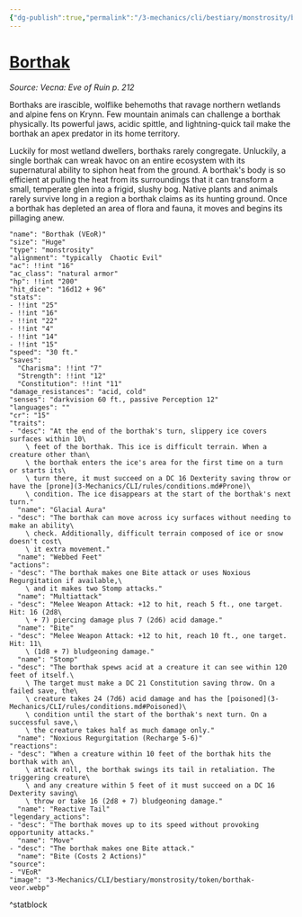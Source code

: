 ```yaml
---
{"dg-publish":true,"permalink":"/3-mechanics/cli/bestiary/monstrosity/borthak-veor/","tags":["ttrpg-cli/compendium/src/5e/veor","ttrpg-cli/monster/cr/15","ttrpg-cli/monster/size/huge","ttrpg-cli/monster/type/monstrosity"],"noteIcon":""}
---
```


# [Borthak](3-Mechanics\CLI\bestiary\monstrosity/borthak-veor.md)
*Source: Vecna: Eve of Ruin p. 212*  

Borthaks are irascible, wolflike behemoths that ravage northern wetlands and alpine fens on Krynn. Few mountain animals can challenge a borthak physically. Its powerful jaws, acidic spittle, and lightning-quick tail make the borthak an apex predator in its home territory.

Luckily for most wetland dwellers, borthaks rarely congregate. Unluckily, a single borthak can wreak havoc on an entire ecosystem with its supernatural ability to siphon heat from the ground. A borthak's body is so efficient at pulling the heat from its surroundings that it can transform a small, temperate glen into a frigid, slushy bog. Native plants and animals rarely survive long in a region a borthak claims as its hunting ground. Once a borthak has depleted an area of flora and fauna, it moves and begins its pillaging anew.

```statblock
"name": "Borthak (VEoR)"
"size": "Huge"
"type": "monstrosity"
"alignment": "typically  Chaotic Evil"
"ac": !!int "16"
"ac_class": "natural armor"
"hp": !!int "200"
"hit_dice": "16d12 + 96"
"stats":
- !!int "25"
- !!int "16"
- !!int "22"
- !!int "4"
- !!int "14"
- !!int "15"
"speed": "30 ft."
"saves":
  "Charisma": !!int "7"
  "Strength": !!int "12"
  "Constitution": !!int "11"
"damage_resistances": "acid, cold"
"senses": "darkvision 60 ft., passive Perception 12"
"languages": ""
"cr": "15"
"traits":
- "desc": "At the end of the borthak's turn, slippery ice covers surfaces within 10\
    \ feet of the borthak. This ice is difficult terrain. When a creature other than\
    \ the borthak enters the ice's area for the first time on a turn or starts its\
    \ turn there, it must succeed on a DC 16 Dexterity saving throw or have the [prone](3-Mechanics/CLI/rules/conditions.md#Prone)\
    \ condition. The ice disappears at the start of the borthak's next turn."
  "name": "Glacial Aura"
- "desc": "The borthak can move across icy surfaces without needing to make an ability\
    \ check. Additionally, difficult terrain composed of ice or snow doesn't cost\
    \ it extra movement."
  "name": "Webbed Feet"
"actions":
- "desc": "The borthak makes one Bite attack or uses Noxious Regurgitation if available,\
    \ and it makes two Stomp attacks."
  "name": "Multiattack"
- "desc": "Melee Weapon Attack: +12 to hit, reach 5 ft., one target. Hit: 16 (2d8\
    \ + 7) piercing damage plus 7 (2d6) acid damage."
  "name": "Bite"
- "desc": "Melee Weapon Attack: +12 to hit, reach 10 ft., one target. Hit: 11\
    \ (1d8 + 7) bludgeoning damage."
  "name": "Stomp"
- "desc": "The borthak spews acid at a creature it can see within 120 feet of itself.\
    \ The target must make a DC 21 Constitution saving throw. On a failed save, the\
    \ creature takes 24 (7d6) acid damage and has the [poisoned](3-Mechanics/CLI/rules/conditions.md#Poisoned)\
    \ condition until the start of the borthak's next turn. On a successful save,\
    \ the creature takes half as much damage only."
  "name": "Noxious Regurgitation (Recharge 5-6)"
"reactions":
- "desc": "When a creature within 10 feet of the borthak hits the borthak with an\
    \ attack roll, the borthak swings its tail in retaliation. The triggering creature\
    \ and any creature within 5 feet of it must succeed on a DC 16 Dexterity saving\
    \ throw or take 16 (2d8 + 7) bludgeoning damage."
  "name": "Reactive Tail"
"legendary_actions":
- "desc": "The borthak moves up to its speed without provoking opportunity attacks."
  "name": "Move"
- "desc": "The borthak makes one Bite attack."
  "name": "Bite (Costs 2 Actions)"
"source":
- "VEoR"
"image": "3-Mechanics/CLI/bestiary/monstrosity/token/borthak-veor.webp"
```
^statblock